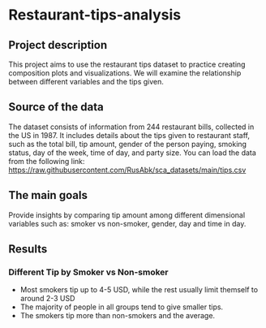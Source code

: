 # Restaurant-tips-analysis
## Project description
This project aims to use the restaurant tips dataset to practice creating composition plots and visualizations. We will examine the relationship between different variables and the tips given.
## Source of the data
The dataset consists of information from 244 restaurant bills, collected in the US in 1987.
It includes details about the tips given to restaurant staff, such as the total bill, tip amount, gender of the person paying, smoking status, day of the week, time of day, and party size.
You can load the data from the following link: https://raw.githubusercontent.com/RusAbk/sca_datasets/main/tips.csv
## The main goals
Provide insights by comparing tip amount among different dimensional variables such as: smoker vs non-smoker, gender, day and time in day.
## Results
### Different Tip by Smoker vs Non-smoker
* Most smokers tip up to 4-5 USD, while the rest usually limit themself to around 2-3 USD
* The majority of people in all groups tend to give smaller tips. 
* The smokers tip more than non-smokers and the average.
  
